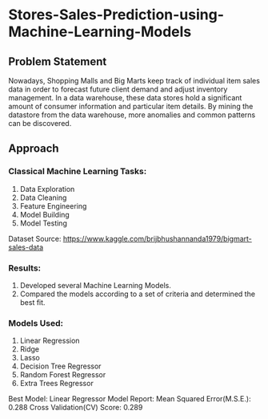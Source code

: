 # Stores-Sales-Prediction-using-Machine-Learning-Models
## Problem Statement
Nowadays, Shopping Malls and Big Marts keep track of individual item sales data in order to forecast future client demand and adjust inventory management. In a data warehouse, these data stores hold a significant amount of consumer information and particular item details. By mining the datastore from the data warehouse, more anomalies and common patterns can be discovered.

## Approach

### Classical Machine Learning Tasks: 
1. Data Exploration
2. Data Cleaning
3. Feature Engineering
4. Model Building
5. Model Testing

Dataset Source: https://www.kaggle.com/brijbhushannanda1979/bigmart-sales-data

### Results:
1. Developed several Machine Learning Models.
2. Compared the models according to a set of criteria and determined the best fit.

### Models Used:
1. Linear Regression
2. Ridge
3. Lasso
4. Decision Tree Regressor
5. Random Forest Regressor
6. Extra Trees Regressor

Best Model: Linear Regressor 
Model Report:
Mean Squared Error(M.S.E.): 0.288
Cross Validation(CV) Score: 0.289
